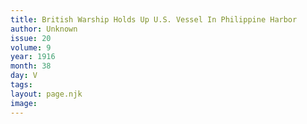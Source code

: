 ```yaml
---
title: British Warship Holds Up U.S. Vessel In Philippine Harbor 
author: Unknown
issue: 20
volume: 9
year: 1916
month: 38
day: V
tags:
layout: page.njk
image:
---
```


